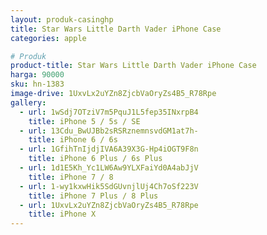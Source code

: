 ```yaml
---
layout: produk-casinghp
title: Star Wars Little Darth Vader iPhone Case
categories: apple

# Produk
product-title: Star Wars Little Darth Vader iPhone Case
harga: 90000
sku: hn-1383
image-drive: 1UxvLx2uYZn8ZjcbVaOryZs4B5_R78Rpe
gallery:
  - url: 1wSdj7OTziV7m5PquJ1L5fep35INxrpB4
    title: iPhone 5 / 5s / SE
  - url: 13Cdu_BwUJBb2sRSRznemnsvdGM1at7h-
    title: iPhone 6 / 6s
  - url: 1GfihTnIjdjIVA6A39X3G-Hp4iOGT9F8n
    title: iPhone 6 Plus / 6s Plus
  - url: 1d1E5Kh_Yc1LW6Aw9YLXFaiYd0A4abJjV
    title: iPhone 7 / 8
  - url: 1-wy1kxwHik5SdGUvnjlUj4Ch7oSf223V
    title: iPhone 7 Plus / 8 Plus
  - url: 1UxvLx2uYZn8ZjcbVaOryZs4B5_R78Rpe
    title: iPhone X
---
```

